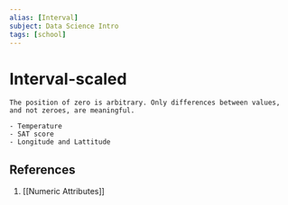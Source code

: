 ```yaml
---
alias: [Interval]
subject: Data Science Intro
tags: [school]
---
```

# Interval-scaled


```ad-note
The position of zero is arbitrary. Only differences between values, and not zeroes, are meaningful.
```

```ad-example
- Temperature
- SAT score
- Longitude and Lattitude
```

## References
1. [[Numeric Attributes]]